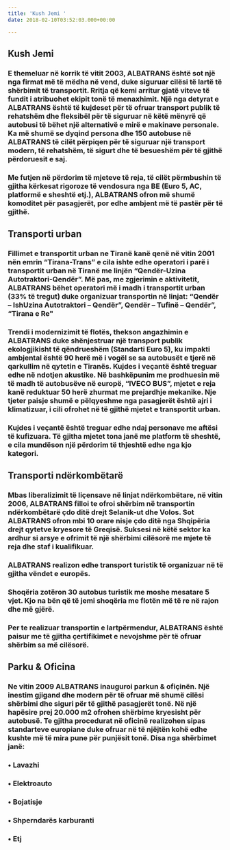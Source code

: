```yaml
---
title: 'Kush Jemi '
date: 2018-02-10T03:52:03.000+00:00

---
```

## Kush Jemi

### E themeluar në korrik të vitit 2003, ALBATRANS është sot një nga firmat më të mëdha në vend, duke siguruar cilësi të lartë të shërbimit të transportit. Rritja që kemi arritur gjatë viteve të fundit i atribuohet ekipit tonë të menaxhimit. Një nga detyrat e ALBATRANS është të kujdeset për të ofruar transport publik të rehatshëm dhe fleksibël për të siguruar në këtë mënyrë që autobusi të bëhet një alternativë e mirë e makinave personale. Ka më shumë se dyqind persona dhe 150 autobuse në ALBATRANS të cilët përpiqen për të siguruar një transport modern, të rehatshëm, të sigurt dhe të besueshëm për të gjithë përdoruesit e saj.

### Me futjen në përdorim të mjeteve të reja, të cilët përmbushin të gjitha kërkesat rigoroze të vendosura nga BE (Euro 5, AC, platformë e sheshtë etj.), ALBATRANS ofron më shumë komoditet për pasagjerët, por edhe ambjent më të pastër për të gjithë.  

## Transporti urban

### Fillimet e transportit urban ne Tiranë kanë qenë në vitin 2001 nën emrin “Tirana-Trans” e cila ishte edhe operatori i parë i transportit urban në Tiranë me linjën “Qendër-Uzina Autotraktori-Qendër”. Më pas, me zgjerimin e aktivitetit, ALBATRANS bëhet operatori më i madh i transportit urban (33% të tregut) duke organizuar transportin në linjat: “Qendër – IshUzina Autotraktori – Qendër”, Qendër – Tufinë – Qendër”,  “Tirana e Re"

### Trendi i modernizimit të flotës, thekson angazhimin e ALBATRANS duke shënjestruar një transport publik ekologjikisht të qëndrueshëm (Standarti Euro 5), ku impakti ambjental është 90 herë më i vogël se sa autobusët e tjerë në qarkullim në qytetin e Tiranës. Kujdes i veçantë është treguar edhe në ndotjen akustike. Në bashkëpunim me prodhuesin më të madh të autobusëve në europë, “IVECO BUS”, mjetet e reja kanë reduktuar 50 herë zhurmat me prejardhje mekanike. Nje tjeter paisje shumë e pëlqyeshme nga pasagjerët është ajri i klimatizuar, i cili ofrohet në të gjithë mjetet e transportit urban. 

### Kujdes i veçantë është treguar edhe ndaj personave me aftësi të kufizuara. Të gjitha mjetet tona janë me platform të sheshtë, e cila mundëson një përdorim të thjeshtë edhe nga kjo kategori.  

## Transporti ndërkombëtarë

### Mbas liberalizimit të liçensave në linjat ndërkombëtare, në vitin 2006, ALBATRANS filloi te ofroi shërbim në transportin ndërkombëtarë çdo ditë drejt Selanik-ut dhe Volos. Sot ALBATRANS ofron mbi 10 orare nisje çdo ditë nga Shqipëria drejt qytetve kryesore të Greqisë. Suksesi në këtë sektor ka ardhur si arsye e ofrimit të një shërbimi cilësorë me mjete të reja dhe staf i kualifikuar. 

### ALBATRANS realizon edhe transport turistik të organizuar në të gjitha vëndet e europës.

### Shoqëria zotëron 30 autobus turistik me moshe mesatare 5 vjet. Kjo na bën që të jemi shoqëria me flotën më të re në rajon dhe më gjërë.

### Per te realizuar transportin e lartpërmendur, ALBATRANS është paisur me të gjitha çertifikimet e nevojshme për të ofruar shërbim sa më cilësorë.   

## Parku & Oficina

### Ne vitin 2009 ALBATRANS inauguroi parkun & ofiçinën. Një inestim gjigand dhe modern për të ofruar më shumë cilësi shërbimi dhe siguri për të gjithë pasagjerët tonë.  Në një hapësire prej 20.000 m2  ofrohen shërbime kryesisht për autobusë. Te gjitha procedurat në oficinë realizohen sipas standarteve europiane duke ofruar në të njëjtën kohë edhe kushte më të mira pune për punjësit tonë. Disa nga shërbimet janë:

### •	Lavazhi  

### •	Elektroauto

### •	Bojatisje

### •	Shperndarës karburanti

### •	Etj 